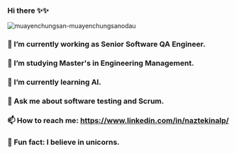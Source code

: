 ### Hi there ✨✨


![muayenchungsan-muayenchungsanodau](https://user-images.githubusercontent.com/28827905/228081159-9ce3a335-681e-413d-accf-c80b97a3b211.gif)

### 💅 I’m currently working as Senior Software QA Engineer.
### 🔭 I’m studying Master's in Engineering Management.
### 🌱 I’m currently learning AI.
### 💬 Ask me about software testing and Scrum.
### 📫 How to reach me: https://www.linkedin.com/in/naztekinalp/
### 🦄 Fun fact: I believe in unicorns.




